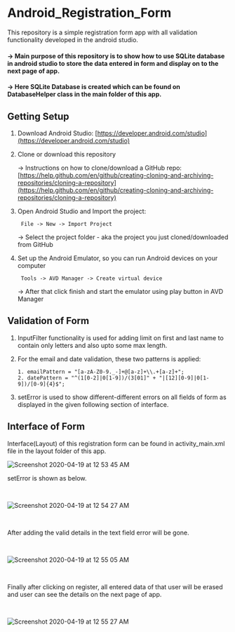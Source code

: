 # Android_Registration_Form
This repository is a simple registration form app with all validation functionality developed in the android studio.

#### -> Main purpose of this repository is to show how to use SQLite database in android studio to store the data entered in form and            display on to the next page of app.

#### -> Here SQLite Database is created which can be found on DatabaseHelper class in the main folder of this app.


## Getting Setup
1. Download Android Studio: [https://developer.android.com/studio](https://developer.android.com/studio)

2. Clone or download this repository <br/>

   -> Instructions on how to clone/download a GitHub repo: [https://help.github.com/en/github/creating-cloning-and-archiving-repositories/cloning-a-repository](https://help.github.com/en/github/creating-cloning-and-archiving-repositories/cloning-a-repository)
           
3. Open Android Studio and Import the project:
      
        File -> New -> Import Project
   -> Select the project folder - aka the project you just cloned/downloaded from GitHub     

4. Set up the Android Emulator, so you can run Android devices on your computer
        
        Tools -> AVD Manager -> Create virtual device
   -> After that click finish and start the emulator using play button in AVD Manager

## Validation of Form

1. InputFilter functionality is used for adding limit on first and last name to contain only letters and also upto some max      length.

2. For the email and date validation, these two patterns is applied:
    
       1. emailPattern = "[a-zA-Z0-9._-]+@[a-z]+\\.+[a-z]+";
       2. datePattern = "^(1[0-2]|0[1-9])/(3[01]" + "|[12][0-9]|0[1-9])/[0-9]{4}$";

3. setError is used to show different-different errors on all fields of form as displayed in the given following section of        interface.

## Interface of Form 

Interface(Layout) of this registration form can be found in activity_main.xml file in the layout folder of this app.
<br />

![Screenshot 2020-04-19 at 12 53 45 AM](https://user-images.githubusercontent.com/35401920/79697333-c8e3ba80-829f-11ea-9733-d0488f2c4685.png)
<br />

setError is shown as below.

<br />

![Screenshot 2020-04-19 at 12 54 27 AM](https://user-images.githubusercontent.com/35401920/79697337-cbdeab00-829f-11ea-9ad7-f6d4d976ab67.png)

<br />

After adding the valid details in the text field error will be gone.

<br /> 

![Screenshot 2020-04-19 at 12 55 05 AM](https://user-images.githubusercontent.com/35401920/85198949-c4706800-b309-11ea-8334-ace8b2510506.png)

<br />

Finally after clicking on register, all entered data of that user will be erased and user can see the details on the next page of app.

<br />

![Screenshot 2020-04-19 at 12 55 27 AM](https://user-images.githubusercontent.com/35401920/79697338-cda86e80-829f-11ea-9789-ab102a47e7a6.png)
